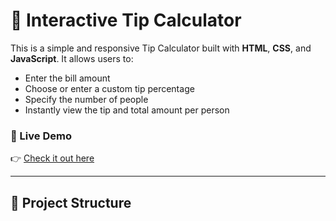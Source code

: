 # 💸 Interactive Tip Calculator

This is a simple and responsive Tip Calculator built with **HTML**, **CSS**, and **JavaScript**. It allows users to:

- Enter the bill amount
- Choose or enter a custom tip percentage
- Specify the number of people
- Instantly view the tip and total amount per person

### 🔗 Live Demo
👉 [Check it out here](https://ankitatiwary21.github.io/Interactive-Tip-Calculator/)

---

## 📁 Project Structure


